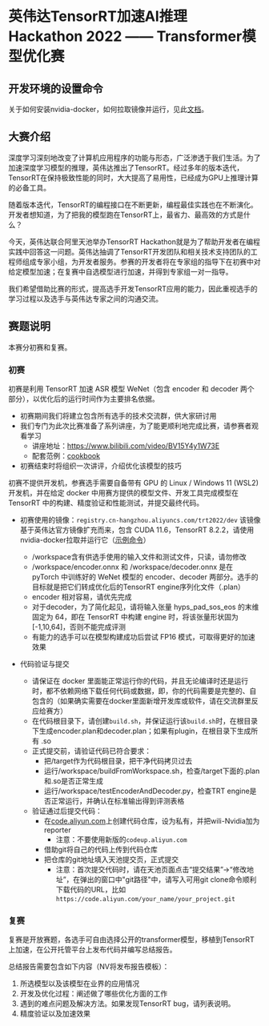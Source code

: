 # 英伟达TensorRT加速AI推理Hackathon 2022 —— Transformer模型优化赛

## 开发环境的设置命令
关于如何安装nvidia-docker，如何拉取镜像并运行，见此[文档](hackathon/setup.md)。

## 大赛介绍
深度学习深刻地改变了计算机应用程序的功能与形态，广泛渗透于我们生活。为了加速深度学习模型的推理，英伟达推出了TensorRT。经过多年的版本迭代，TensorRT在保持极致性能的同时，大大提高了易用性，已经成为GPU上推理计算的必备工具。

随着版本迭代，TensorRT的编程接口在不断更新，编程最佳实践也在不断演化。开发者想知道，为了把我的模型跑在TensorRT上，最省力、最高效的方式是什么？

今天，英伟达联合阿里天池举办TensorRT Hackathon就是为了帮助开发者在编程实践中回答这一问题。英伟达抽调了TensorRT开发团队和相关技术支持团队的工程师组成专家小组，为开发者服务。参赛的开发者将在专家组的指导下在初赛中对给定模型加速；在复赛中自选模型进行加速，并得到专家组一对一指导。

我们希望借助比赛的形式，提高选手开发TensorRT应用的能力，因此重视选手的学习过程以及选手与英伟达专家之间的沟通交流。

## 赛题说明

本赛分初赛和复赛。

### 初赛

初赛是利用 TensorRT 加速 ASR 模型 WeNet（包含 encoder 和 decoder 两个部分），以优化后的运行时间作为主要排名依据。

- 初赛期间我们将建立包含所有选手的技术交流群，供大家研讨用
- 我们专门为此次比赛准备了系列讲座，为了能更顺利地完成比赛，请参赛者观看学习
    - 讲座地址：https://www.bilibili.com/video/BV15Y4y1W73E
    - 配套范例：[cookbook](cookbook)
- 初赛结束时将组织一次讲评，介绍优化该模型的技巧

初赛不提供开发机，参赛选手需要自备带有 GPU 的 Linux / Windows 11 (WSL2) 开发机，并在给定 docker 中用赛方提供的模型文件、开发工具完成模型在 TensorRT 中的构建、精度验证和性能测试，并提交最终代码。

- 初赛使用的镜像：`registry.cn-hangzhou.aliyuncs.com/trt2022/dev` 该镜像基于英伟达官方镜像扩充而来，包含 CUDA 11.6，TensorRT 8.2.2，请使用nvidia-docker拉取并运行它（[示例命令](hackathon/setup.md)）
    - /workspace含有供选手使用的输入文件和测试文件，只读，请勿修改
    - /workspace/encoder.onnx 和 /workspace/decoder.onnx 是在 pyTorch 中训练好的 WeNet 模型的 encoder、decoder 两部分。选手的目标就是把它们转成优化后的TensorRT engine序列化文件（.plan）
    - encoder 相对容易，请优先完成
    - 对于decoder，为了简化起见，请将输入张量 hyps_pad_sos_eos 的末维固定为 64，即在 TensorRT 中构建 engine 时，将该张量形状固为 [-1,10,64]，否则不能完成评测
    - 有能力的选手可以在模型构建成功后尝试 FP16 模式，可取得更好的加速效果

- 代码验证与提交
    - 请保证在 docker 里面能正常运行你的代码，并且无论编译时还是运行时，都不依赖网络下载任何代码或数据，即，你的代码需要是完整的、自包含的（如果确实需要在docker里面新增开发库或软件，请在交流群里反应给赛方）
    - 在代码根目录下，请创建`build.sh`，并保证运行该`build.sh`时，在根目录下生成encoder.plan和decoder.plan；如果有plugin，在根目录下生成所有 .so
    - 正式提交前，请验证代码已符合要求：
      - 把/target作为代码根目录，把干净代码拷贝过去
      - 运行/workspace/buildFromWorkspace.sh，检查/target下面的.plan和.so是否正常生成
      - 运行/workspace/testEncoderAndDecoder.py，检查TRT engine是否正常运行，并确认在标准输出得到评测表格
    - 验证通过后提交代码：
      - 在[code.aliyun.com](https://code.aliyun.com)上创建代码仓库，设为私有，并把wili-Nvidia加为reporter
        - 注意：不要使用新版的`codeup.aliyun.com`
      - 借助git将自己的代码上传到代码仓库
      - 把仓库的git地址填入天池提交页，正式提交
        - 注意：首次提交代码时，请在天池页面点击“提交结果”->“修改地址”，在弹出的窗口中"git路径"中，请写入可用git clone命令顺利下载代码的URL，比如`https://code.aliyun.com/your_name/your_project.git`

### 复赛
复赛是开放赛题，各选手可自由选择公开的transformer模型，移植到TensorRT上加速，在公开托管平台上发布代码并编写总结报告。  

总结报告需要包含如下内容（NV将发布报告模板）：
1. 所选模型以及该模型在业界的应用情况
2. 开发及优化过程：阐述做了哪些优化方面的工作
3. 遇到的难点问题及解决方法。如果发现TensorRT bug，请列表说明。
4. 精度验证以及加速效果
